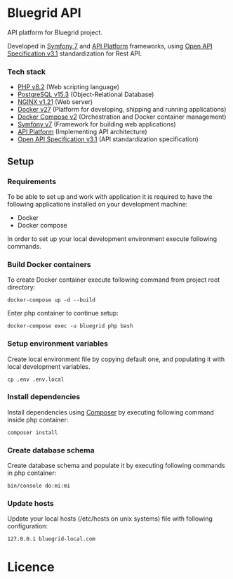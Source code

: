 # Bluegrid API

API platform for Bluegrid project.

Developed in [Symfony 7][1] and [API Platform][2] frameworks, using [Open API Specification v3.1][3] standardization for Rest API.

### Tech stack
- [PHP v8.2][4] (Web scripting language)
- [PostgreSQL v15.3][5] (Object-Relational Database)
- [NGINX v1.21][6] (Web server)
- [Docker v27][7] (Platform for developing, shipping and running applications)
- [Docker Compose v2][8] (Orchestration and Docker container management)
- [Symfony v7][1] (Framework for building web applications)
- [API Platform][2] (Implementing API architecture)
- [Open API Specification v3.1][3] (API standardization specification)

## Setup

### Requirements

To be able to set up and work with application it is required to have the following applications installed on your development machine:
- Docker
- Docker compose

In order to set up your local development environment execute following commands.

### Build Docker containers

To create Docker container execute following command from project root directory:

    docker-compose up -d --build

Enter php container to continue setup:

    docker-compose exec -u bluegrid php bash

### Setup environment variables

Create local environment file by copying default one, and populating it with local development variables.

    cp .env .env.local

### Install dependencies

Install dependencies using [Composer][9] by executing following command inside php container:

    composer install

### Create database schema

Create database schema and populate it by executing following commands in php container:

    bin/console do:mi:mi

### Update hosts

Update your local hosts (/etc/hosts on unix systems) file with following configuration:

    127.0.0.1 bluegrid-local.com

# Licence


[1]: https://symfony.com
[2]: https://api-platform.com
[3]: https://swagger.io/docs/specification/about
[4]: https://www.php.net
[5]: https://www.postgresql.org
[6]: https://www.nginx.com
[7]: https://docker.com
[8]: https://github.com/docker/compose
[9]: https://getcomposer.org





